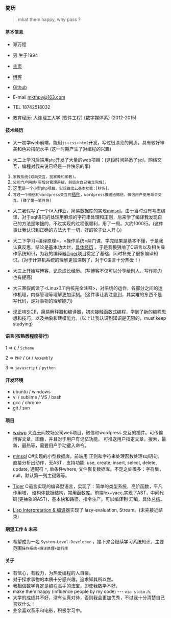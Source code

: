 ### 简历
> mkat them happy, why pass ?

#### 基本信息
* 邓万程

* 男.生于1994

* [主页](http://whps.github.io/)

* [博客](https://github.com/whps/whps.github.io/issues)

* [Github](https://github.com/whps)

* E-mail mkthpy@163.com

* TEL 18742518032

* 教育经历: 大连理工大学 [软件工程] {数字媒体系} (2012-2015)

#### 技术经历
* 大一初学web前端，能用`js`+`css`+`html`开发，写过很漂亮的网页，具有较好审美和色彩搭配水平
  (这一时期产生了对编程的兴趣)

* 大二上学习后端用`php`开发了大量的web项目：(这段时间熟悉了sql，网络交互，编程对我来说已经是一件快乐的事)
 1. `家教系统(双向交互，找家教和家教)。`  
 2. `公司门户网站(带后台管理系统，前后台自己独立完成)。`
 3. [这里](https://github.com/whps/whps.github.io/tree/master/stuff/tiny-item/fshare)`是一个小型php项目，实现百度云基本功能:[秒传]。`
 4. `写过一个微信和wordpress交互的`[插件]()`，wordpress推送给微信，微信用户使用命令交互。(赚了第一笔外快)`

* 大二暑假写了一个`C#`大作业，简易数据库的实现[minsql](https://github.com/whps/whps.github.io/tree/master/stuff/tiny-item/minsql)。由于当时没有考虑编译，对于sql语句的处理用麻烦的字符串处理和正则，后来学了编译我发现自己的方法是笨拙的，不过实现的过程很顺利，用了一周。大约1000行。(这件事让我认识到正确的方法大于一切，好的轮子让人开心)

* 大二下学习<编译原理>，<操作系统>两门课，学完结果是基本不懂，于是我认真反思，结论是基本功太烂，[具体经历](https://github.com/whps/whps.github.io/issues/8) 。于是我狠狠啃了C语言以及相关操作系统知识，为我的编译器[Tiger](https://github.com/whps/Tiger)项目奠定了基础，同时补充了很多编译知识。(对于计算机系统的理解更加深刻了，对于C语言十分热爱！)

* 大三上开始写博客，记录成长经历。(写博客不仅可以分享给别人，写作能力也有提高)

* 大三寒假阅读了<Linux0.11内核完全注释>，对系统的运作，各部分之间的运作机理，内存管理等理解更加深刻。(这件事让我注意到，其实难的东西不是写代码，是对事物的理解能力)

* 现正啃[SICP](https://github.com/whps/whps.github.io/tree/master/stuff/tiny-item/Interpret)，简易解释器和编译器，初次接触函数式编程，学到了新的编程思想和技巧，以及抽象和建模能力。(以上让我认识到知识是无限的，must keep studying)


#### 语言(按熟悉程度排行)
1 => `C` / `Scheme`

2 => `PHP` / `C#` / `Assembly`

3 => `javascript` / `python`
 
 
#### 开发环境
* ubuntu / windows
* vi / sublime / VS / bash
* gcc / chrome
* git / svn

#### 项目
* [wxiwp]() 大连云间牧场公司web项目，微信和wordpress 交互的插件。可传输博客文章，图像，并且对于用户有记忆功能，
可推送用户指定文章，搜索，最新，最热等，需要用户手动键入命令。

* [minsql](https://github.com/whps/whps.github.io/tree/master/stuff/tiny-item/minsql) C#实现的小型数据库，前端用
正则和字符串处理函数处理sql语句，直接分析出动作，无AST，支持功能: use, create, insert, select, delete, update, 通配符 `*`, 单条件where, 文件恢复数据库。不足之处很多：字符集，null，默认第一列主键等等。

* [Tiger](https://github.com/whps/Tiger) C语言实现的编译型语言，实现了：简单的类型系统，高阶函数，平凡作用域，
结构体数据结构，常用函数库。前端lex+yacc,实现了AST，中间代码(更抽象的AST)，基本快和路径，指令生产。可以编译到
汇编，具体[总结](https://github.com/whps/whps.github.io/issues/5)。

* [Lisp Interpretation & 编译器](https://github.com/whps/whps.github.io/tree/master/stuff/tiny-item/Interpret)实现了
lazy-evaluation, Stream。(未完接近结束)

#### 期望工作 & 未来
* 希望成为一名 `System-Level-Developer` ，接下来会继续学习系统知识，主要范围`操作系统+编译原理+运行库`
 
#### 关于
* 有信心，有毅力，为热爱编程的人自豪。
* 对于探求事物的本质十分感兴趣，追求知其所以然。
* 我相信数学肯定是编程高手的法宝，即使我数学不好。
* make them happy (influence people by my code) --- `via stdio.h`.
* 大学的成绩并不好，没有认真对待，否则我会更加优秀，不过我十分清楚自己喜欢什么！
* 业余喜欢音乐和电影，积极学习中。





